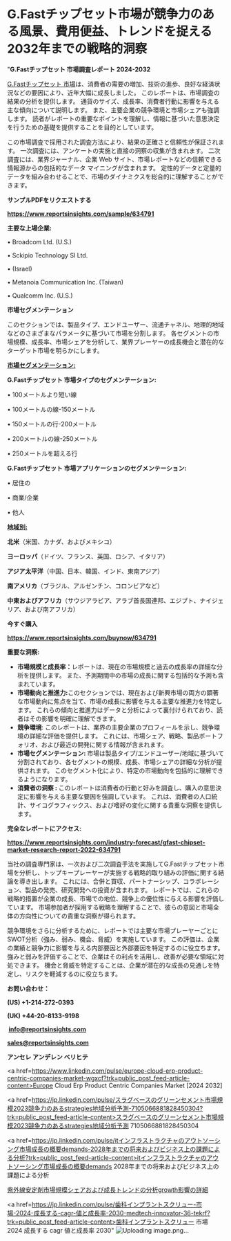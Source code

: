 # G.Fastチップセット市場が競争力のある風景、費用便益、トレンドを捉える2032年までの戦略的洞察

"<strong>G.Fastチップセット 市場調査レポート 2024-2032</strong>

<a href=https://www.reportsinsights.com/sample/634791>G.Fastチップセット 市場</a>は、消費者の需要の増加、技術の進歩、良好な経済状況などの要因により、近年大幅に成長しました。 このレポートは、市場調査の結果の分析を提供します。 通貨のサイズ、成長率、消費者行動に影響を与える主な傾向について説明します。 また、主要企業の競争環境と市場シェアも強調します。 読者がレポートの重要なポイントを理解し、情報に基づいた意思決定を行うための基礎を提供することを目的としています。

この市場調査で採用された調査方法により、結果の正確さと信頼性が保証されます。 一次調査には、アンケートの実施と直接の洞察の収集が含まれます。 二次調査には、業界ジャーナル、企業 Web サイト、市場レポートなどの信頼できる情報源からの包括的なデータ マイニングが含まれます。 定性的データと定量的データを組み合わせることで、市場のダイナミクスを総合的に理解することができます。

<strong><b>サンプルPDFをリクエストする</b></strong>

<a href=https://www.reportsinsights.com/sample/634791><strong><u>https://www.reportsinsights.com/sample/634791</u></strong></a>

<strong>主要な上場企業:</strong>

• Broadcom Ltd. (U.S.) 

• Sckipio Technology SI Ltd.

• (Israel) 

• Metanoia Communication Inc. (Taiwan) 

• Qualcomm Inc. (U.S.)

<strong>市場セグメンテーション</strong>

このセクションでは、製品タイプ、エンドユーザー、流通チャネル、地理的地域などのさまざまなパラメータに基づいて市場を分割します。 各セグメントの市場規模、成長率、市場シェアを分析して、業界プレーヤーの成長機会と潜在的なターゲット市場を明らかにします。

<strong><u>市場セグメンテーション</u></strong><strong><u>:</u></strong>

<strong>G.Fastチップセット 市場タイプのセグメンテーション:</strong>

• 100メートルより短い線

• 100メートルの線-150メートル

• 150メートルの行-200メートル

• 200メートルの線-250メートル

• 250メートルを超える行

<strong>G.Fastチップセット 市場アプリケーションのセグメンテーション:</strong>

• 居住の

• 商業/企業

• 他人

<strong><u>地域別</u></strong><strong><u>:</u></strong>

<strong>北米</strong>（米国、カナダ、およびメキシコ）

<strong>ヨーロッパ</strong>（ドイツ、フランス、英国、ロシア、イタリア）

<strong>アジア太平洋</strong>（中国、日本、韓国、インド、東南アジア）

<strong>南アメリカ</strong>（ブラジル、アルゼンチン、コロンビアなど）

<strong>中東およびアフリカ</strong>（サウジアラビア、アラブ首長国連邦、エジプト、ナイジェリア、および南アフリカ）

<strong>今すぐ購入</strong>

<a href=https://www.reportsinsights.com/buynow/634791><strong><u>https://www.reportsinsights.com/buynow/634791</u></strong></a>

<strong>重要な洞察:</strong>
<ul>
  <li><strong>市場規模と成長率：</strong>レポートは、現在の市場規模と過去の成長率の詳細な分析を提供します。 また、予測期間中の市場の成長に関する包括的な予測も含まれています。</li>
  <li><strong>市場動向と推進力:</strong>このセクションでは、現在および新興市場の両方の顕著な市場動向に焦点を当て、市場の成長に影響を与える主要な推進力を特定します。 これらの傾向と推進力はデータと分析によって裏付けられており、読者はその影響を明確に理解できます。</li>
  <li><strong>競争環境</strong>: このレポートは、業界の主要企業のプロフィールを示し、競争環境の詳細な評価を提供します。 これには、市場シェア、戦略、製品ポートフォリオ、および最近の開発に関する情報が含まれます。</li>
  <li><strong>市場セグメンテーション: </strong>市場は製品タイプ/エンドユーザー/地域に基づいて分割されており、各セグメントの規模、成長、市場シェアの詳細な分析が提供されます。 このセグメント化により、特定の市場動向を包括的に理解できるようになります。</li>
  <li><strong>消費者の洞察 : </strong>このレポートは消費者の行動と好みを調査し、購入の意思決定に影響を与える主要な要因を強調しています。 これは、消費者の人口統計、サイコグラフィックス、および嗜好の変化に関する貴重な洞察を提供します。</li>
</ul>
<strong>完全なレポートにアクセス:</strong>

<a href=https://www.reportsinsights.com/industry-forecast/gfast-chipset-market-research-report-2022-634791><strong><u><b>https://www.reportsinsights.com/industry-forecast/gfast-chipset-market-research-report-2022-634791</b></u></strong></a>

当社の調査専門家は、一次および二次調査手法を実施してG.Fastチップセット市場を分析し、トップキープレーヤーが実施する戦略的取り組みの評価に関する結論を導き出します。 これには、合併と買収、パートナーシップ、コラボレーション、製品の発売、研究開発への投資が含まれます。 レポートでは、これらの戦略的措置が企業の成長、市場での地位、競争上の優位性に与える影響を評価しています。 市場参加者が採用する戦略を理解することで、彼らの意図と市場全体の方向性についての貴重な洞察が得られます。

競争環境をさらに分析するために、レポートでは主要な市場プレーヤーごとにSWOT分析（強み、弱み、機会、脅威）を実施しています。 この評価は、企業の業績と競争力に影響を与える内部要因と外部要因を特定するのに役立ちます。 強みと弱みを評価することで、企業はその利点を活用し、改善が必要な領域に対処できます。 機会と脅威を特定することは、企業が潜在的な成長の見通しを特定し、リスクを軽減するのに役立ちます。

<strong>お問い合わせ：</strong>

<strong>(US) +1-214-272-0393</strong>

<strong>(UK) +44-20-8133-9198</strong>

<strong> </strong><a href=info@reportsinsights.com><strong><u>info@reportsinsights.com</u></strong></a>

<a href=sales@reportsinsights.com><strong><u>sales@reportsinsights.com</u></strong></a>

<strong>アンセレ アンデレン ベリヒテ</strong>

<a href=https://www.linkedin.com/pulse/europe-cloud-erp-product-centric-companies-market-wgxcf?trk=public_post_feed-article-content>Europe Cloud Erp Product Centric Companies Market [2024 2032]</a>

<a href=https://jp.linkedin.com/pulse/スラグベースのグリーンセメント市場規模2023競争力のあるstrategies地域分析予測-7105066881828450304?trk=public_post_feed-article-content>スラグベースのグリーンセメント市場規模2023競争力のあるstrategies地域分析予測 7105066881828450304</a>

<a href=https://jp.linkedin.com/pulse/itインフラストラクチャのアウトソーシング市場成長の概要demands-2028年までの将来およびビジネス上の課題による分析?trk=public_post_feed-article-content>itインフラストラクチャのアウトソーシング市場成長の概要demands 2028年までの将来およびビジネス上の課題による分析</a>

<a href=https://www.linkedin.com/pulse/紫外線安定剤市場規模シェアおよび成長トレンドの分析growth影響の詳細-infopulse-daily-360/>紫外線安定剤市場規模シェアおよび成長トレンドの分析growth影響の詳細</a>

<a href=https://jp.linkedin.com/pulse/歯科インプラントスクリュー-市場-2024-成長する-cagr-値と成長率-2030-medtech-innovator-36-tekrf?trk=public_post_feed-article-content>歯科インプラントスクリュー 市場 2024 成長する cagr 値と成長率 2030</a>"
![Uploading image.png…]()
